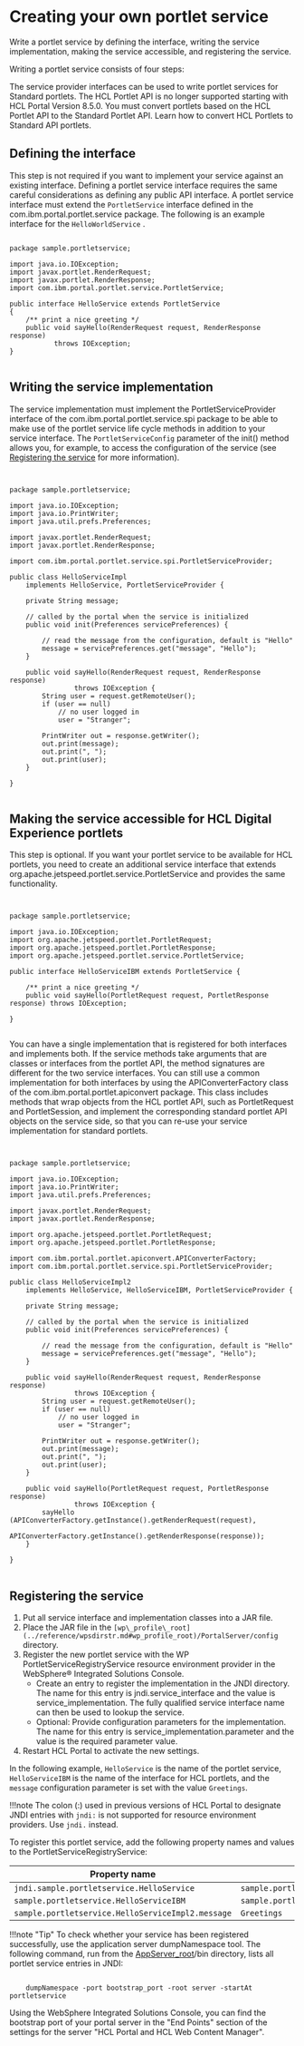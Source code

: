 # Creating your own portlet service

Write a portlet service by defining the interface, writing the service implementation, making the service accessible, and registering the service.

Writing a portlet service consists of four steps:

The service provider interfaces can be used to write portlet services for Standard portlets. The HCL Portlet API is no longer supported starting with HCL Portal Version 8.5.0. You must convert portlets based on the HCL Portlet API to the Standard Portlet API. Learn how to convert HCL Portlets to Standard API portlets.

## Defining the interface

This step is not required if you want to implement your service against an existing interface. Defining a portlet service interface requires the same careful considerations as defining any public API interface. A portlet service interface must extend the `PortletService` interface defined in the com.ibm.portal.portlet.service package. The following is an example interface for the `HelloWorldService` .

```xmp

package sample.portletservice;

import java.io.IOException;
import javax.portlet.RenderRequest;
import javax.portlet.RenderResponse;
import com.ibm.portal.portlet.service.PortletService;

public interface HelloService extends PortletService
{
    /** print a nice greeting */
    public void sayHello(RenderRequest request, RenderResponse response) 
           throws IOException;
}


```

## Writing the service implementation

The service implementation must implement the PortletServiceProvider interface of the com.ibm.portal.portlet.service.spi package to be able to make use of the portlet service life cycle methods in addition to your service interface. The `PortletServiceConfig` parameter of the init\(\) method allows you, for example, to access the configuration of the service \(see [Registering the service](#reg_service) for more information\).

```xmp


package sample.portletservice;

import java.io.IOException;
import java.io.PrintWriter;
import java.util.prefs.Preferences;

import javax.portlet.RenderRequest;
import javax.portlet.RenderResponse;

import com.ibm.portal.portlet.service.spi.PortletServiceProvider;
 
public class HelloServiceImpl 
    implements HelloService, PortletServiceProvider {
    
    private String message;
        
    // called by the portal when the service is initialized        
    public void init(Preferences servicePreferences) {
        
        // read the message from the configuration, default is "Hello"
        message = servicePreferences.get("message", "Hello");
    }
        
    public void sayHello(RenderRequest request, RenderResponse response) 
                throws IOException {
        String user = request.getRemoteUser();
        if (user == null)
            // no user logged in
            user = "Stranger";
        
        PrintWriter out = response.getWriter();
        out.print(message);
        out.print(", ");
        out.print(user);            
    }

}


```

## Making the service accessible for HCL Digital Experience portlets

This step is optional. If you want your portlet service to be available for HCL portlets, you need to create an additional service interface that extends org.apache.jetspeed.portlet.service.PortletService and provides the same functionality.

```xmp


package sample.portletservice;

import java.io.IOException;
import org.apache.jetspeed.portlet.PortletRequest;
import org.apache.jetspeed.portlet.PortletResponse;
import org.apache.jetspeed.portlet.service.PortletService;

public interface HelloServiceIBM extends PortletService {

    /** print a nice greeting */
    public void sayHello(PortletRequest request, PortletResponse response) throws IOException;

}


```

You can have a single implementation that is registered for both interfaces and implements both. If the service methods take arguments that are classes or interfaces from the portlet API, the method signatures are different for the two service interfaces. You can still use a common implementation for both interfaces by using the APIConverterFactory class of the com.ibm.portal.portlet.apiconvert package. This class includes methods that wrap objects from the HCL portlet API, such as PortletRequest and PortletSession, and implement the corresponding standard portlet API objects on the service side, so that you can re-use your service implementation for standard portlets.

```xmp


package sample.portletservice;

import java.io.IOException;
import java.io.PrintWriter;
import java.util.prefs.Preferences;

import javax.portlet.RenderRequest;
import javax.portlet.RenderResponse;

import org.apache.jetspeed.portlet.PortletRequest;
import org.apache.jetspeed.portlet.PortletResponse;

import com.ibm.portal.portlet.apiconvert.APIConverterFactory;
import com.ibm.portal.portlet.service.spi.PortletServiceProvider;
 
public class HelloServiceImpl2 
    implements HelloService, HelloServiceIBM, PortletServiceProvider {
    
    private String message;
        
    // called by the portal when the service is initialized        
    public void init(Preferences servicePreferences) {
        
        // read the message from the configuration, default is "Hello"
        message = servicePreferences.get("message", "Hello");
    }
        
    public void sayHello(RenderRequest request, RenderResponse response) 
                throws IOException {
        String user = request.getRemoteUser();
        if (user == null)
            // no user logged in
            user = "Stranger";
        
        PrintWriter out = response.getWriter();
        out.print(message);
        out.print(", ");
        out.print(user);            
    }
    
    public void sayHello(PortletRequest request, PortletResponse response) 
                throws IOException {
        sayHello (APIConverterFactory.getInstance().getRenderRequest(request),
            APIConverterFactory.getInstance().getRenderResponse(response));
    }

}


```

## Registering the service

1.  Put all service interface and implementation classes into a JAR file.
2.  Place the JAR file in the `[wp\_profile\_root](../reference/wpsdirstr.md#wp_profile_root)/PortalServer/config` directory.
3.  Register the new portlet service with the WP PortletServiceRegistryService resource environment provider in the WebSphere® Integrated Solutions Console.
    -   Create an entry to register the implementation in the JNDI directory. The name for this entry is jndi.service\_interface and the value is service\_implementation. The fully qualified service interface name can then be used to lookup the service.
    -   Optional: Provide configuration parameters for the implementation. The name for this entry is service\_implementation.parameter and the value is the required parameter value.
4.  Restart HCL Portal to activate the new settings.

In the following example, `HelloService` is the name of the portlet service, `HelloServiceIBM` is the name of the interface for HCL portlets, and the `message` configuration parameter is set with the value `Greetings`.

!!!note
    The colon (:) used in previous versions of HCL Portal to designate JNDI entries with `jndi:` is not supported for resource environment providers. Use `jndi.` instead.

To register this portlet service, add the following property names and values to the PortletServiceRegistryService:

|Property name|Value|
|-------------|-----|
|`jndi.sample.portletservice.HelloService`|`sample.portletservice.HelloServiceImpl2`|
|`sample.portletservice.HelloServiceIBM`|`sample.portletservice.HelloServiceImpl2`|
|`sample.portletservice.HelloServiceImpl2.message`|`Greetings`|

!!!note "Tip"
    To check whether your service has been registered successfully, use the application server dumpNamespace tool. The following command, run from the [AppServer\_root](../reference/wpsdirstr.md#was_root)/bin directory, lists all portlet service entries in JNDI:

```

	dumpNamespace -port bootstrap_port -root server -startAt portletservice

```

Using the WebSphere Integrated Solutions Console, you can find the bootstrap port of your portal server in the "End Points" section of the settings for the server "HCL Portal and HCL Web Content Manager".


